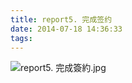 ```yaml
---
title: report5. 完成签约
date: 2014-07-18 14:36:33
tags:
---
```

![report5. 完成簽約.jpg](https://i.loli.net/2018/03/23/5ab51a9bde0d6.jpg)
